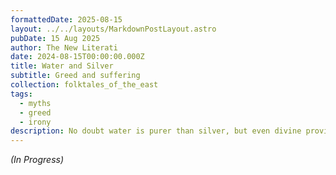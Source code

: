 ```yaml
---
formattedDate: 2025-08-15
layout: ../../layouts/MarkdownPostLayout.astro
pubDate: 15 Aug 2025
author: The New Literati
date: 2024-08-15T00:00:00.000Z
title: Water and Silver
subtitle: Greed and suffering
collection: folktales_of_the_east
tags:
  - myths
  - greed
  - irony
description: No doubt water is purer than silver, but even divine providence agrees that the one, but not the other, will be rewarded to the purer of heart.
---
```


_(In Progress)_